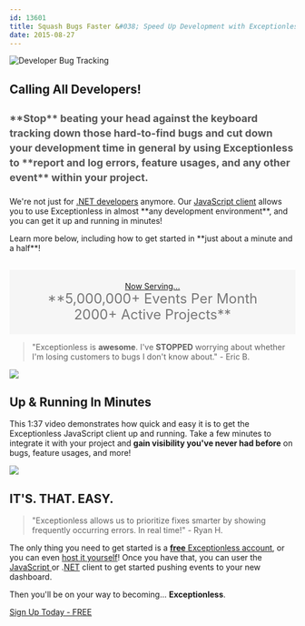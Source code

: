 ```yaml
---
id: 13601
title: Squash Bugs Faster &#038; Speed Up Development with Exceptionless
date: 2015-08-27
---
```

![Developer Bug Tracking](/assets/img/news/blog-header-image-js-demo.jpg)

<h2 style="margin-top: 30px;">
  Calling All Developers!
</h2>

<h3 style="font-size: 18px; line-height: 26px; color: #555; margin-bottom: 20px;">
  **Stop** beating your head against the keyboard tracking down those hard-to-find bugs and cut down your development time in general by using Exceptionless to **report and log errors, feature usages, and any other event** within your project.
</h3>

<p style="clear: both;">
  We're not just for <a href="https://github.com/exceptionless/Exceptionless.Net" target="_blank">.NET developers</a> anymore. Our <a href="https://github.com/exceptionless/Exceptionless.JavaScript" target="_blank">JavaScript client</a> allows you to use Exceptionless in almost **any development environment**, and you can get it up and running in minutes!
</p>

<p style="clear: both;">
  Learn more below, including how to get started in **just about a minute and a half**!<!--more-->
</p>

<p style="text-align: center; padding: 20px 0; background: #f6f6f6; margin-top: 30px;">
  <span style="text-decoration: underline;">Now Serving...</span><br /> <span style="color: #777; font-size: 24px; line-height: 28px;">**5,000,000+ Events Per Month<br /> 2000+ Active Projects**</span>
</p>

> "Exceptionless is **awesome**. I've **STOPPED** worrying about whether I'm losing customers to bugs I don't know about." - Eric B.

![](/assets/img/news/codesmith-client-logo-bar-left-short.png)

## Up & Running In Minutes

This 1:37 video demonstrates how quick and easy it is to get the Exceptionless JavaScript client up and running. Take a few minutes to integrate it with your project and **gain visibility you've never had before** on bugs, feature usages, and more!

<div class="videoWrapper">
</div>

![](/assets/img/news/codesmith-client-logo-bar-right-short.png)

## **IT'S. THAT. EASY.**

> "Exceptionless allows us to prioritize fixes smarter by showing frequently occurring errors. In real time!" - Ryan H.

The only thing you need to get started is a <a href="https://be.exceptionless.io/signup" target="_blank">**free** Exceptionless account</a>, or you can even <a href="/self-hosting-exceptionless-free-and-fast/" target="_blank">host it yourself</a>! Once you have that, you can user the <a href="https://github.com/exceptionless/Exceptionless.JavaScript" target="_blank">JavaScript </a>or .<a href="https://github.com/exceptionless/Exceptionless.Net" target="_blank">NET</a> client to get started pushing events to your new dashboard.

Then you'll be on your way to becoming... **Exceptionless**.

<div class="signup center">
  <a class="btn btn-large btn-primary" href="https://be.exceptionless.io/signup" target="_blank">Sign Up Today - FREE</a>
</div>
